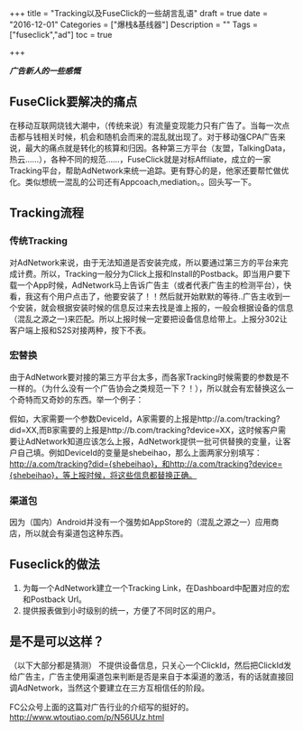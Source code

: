 +++
title = "Tracking以及FuseClick的一些胡言乱语"
draft = true
date = "2016-12-01"
Categories = ["爆栈&基线器"] 
Description = "" 
Tags = ["fuseclick","ad"] 
toc = true

+++

_**广告新人的一些感慨**_

## FuseClick要解决的痛点
在移动互联网烧钱大潮中，（传统来说）有流量变现能力只有广告了。当每一次点击都与钱相关时候，机会和随机会而来的混乱就出现了。对于移动强CPA广告来说，最大的痛点就是转化的核算和归因。各种第三方平台（友盟，TalkingData，热云……），各种不同的规范……，FuseClick就是对标Affiliate，成立的一家Tracking平台，帮助AdNetwork来统一追踪。更有野心的是，他家还要帮忙做优化。类似想统一混乱的公司还有Appcoach,mediation。。回头写一下。
## Tracking流程
### 传统Tracking
对AdNetwork来说，由于无法知道是否安装完成，所以要通过第三方的平台来完成计费。所以，Tracking一般分为Click上报和Install的Postback。即当用户要下载一个App时候，AdNetwork马上告诉广告主（或者代表广告主的检测平台），快看，我这有个用户点击了，他要安装了！！然后就开始默默的等待..广告主收到一个安装，就会根据安装时候的信息反过来去找是谁上报的，一般会根据设备的信息（混乱之源之一)来匹配。所以上报时候一定要把设备信息给带上。上报分302让客户端上报和S2S对接两种，按下不表。
### 宏替换
由于AdNetwork要对接的第三方平台太多，而各家Tracking时候需要的参数是不一样的。（为什么没有一个广告协会之类规范一下？！），所以就会有宏替换这么一个奇特而又奇妙的东西。举一个例子：

假如，大家需要一个参数DeviceId，A家需要的上报是http://a.com/tracking?did=XX,而B家需要的上报是http://b.com/tracking?device=XX，这时候客户需要让AdNetwork知道应该怎么上报，AdNetwork提供一批可供替换的变量，让客户自己填。例如DeviceId的变量是shebeihao，那么上面两家分别填写：http://a.com/tracking?did={shebeihao}，和http://a.com/tracking?device={shebeihao}，等上报时候，将这些信息都替换正确。

### 渠道包
因为（国内）Android并没有一个强势如AppStore的（混乱之源之一）应用商店，所以就会有渠道包这种东西。

## Fuseclick的做法
1. 为每一个AdNetwork建立一个Tracking Link，在Dashboard中配置对应的宏和Postback Url。
2. 提供报表做到小时级别的统一，方便了不同时区的用户。

## 是不是可以这样？
（以下大部分都是猜测）
不提供设备信息，只关心一个ClickId，然后把ClickId发给广告主，广告主使用渠道包来判断是否是来自于本渠道的激活，有的话就直接回调AdNetwork，当然这个要建立在三方互相信任的阶段。

FC公众号上面的这篇对广告行业的介绍写的挺好的。http://www.wtoutiao.com/p/N56UUz.html
